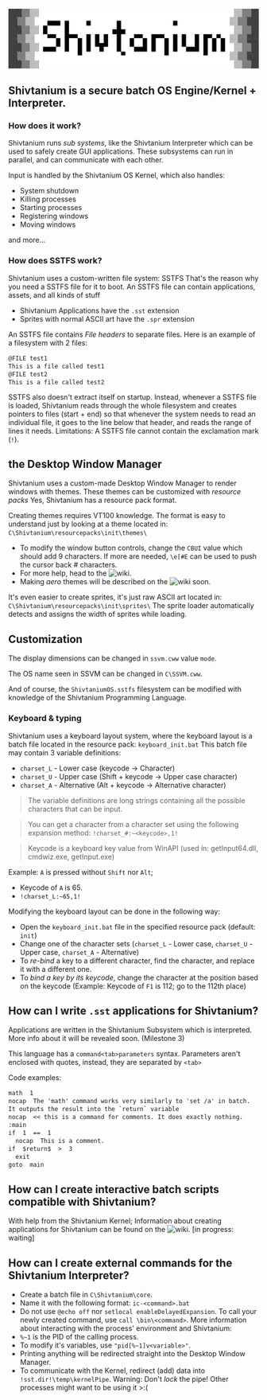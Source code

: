 ![Shivtanium Logo](https://raw.githubusercontent.com/Shivter14/Shivtanium/main/Shivtanium.png)
## Shivtanium is a secure batch OS Engine/Kernel + Interpreter.

### How does it work?
Shivtanium runs *sub systems*, like the Shivtanium Interpreter which can be used to safely create GUI applications.
These subsystems can run in parallel, and can communicate with each other.

Input is handled by the Shivtanium OS Kernel, which also handles:
- System shutdown
- Killing processes
- Starting processes
- Registering windows
- Moving windows

and more...

### How does SSTFS work?
Shivtanium uses a custom-written file system: SSTFS
That's the reason why you need a SSTFS file for it to boot.
An SSTFS file can contain applications, assets, and all kinds of stuff
- Shivtanium Applications have the `.sst` extension
- Sprites with normal ASCII art have the `.spr` extension

An SSTFS file contains *File headers* to separate files.
Here is an example of a filesystem with 2 files:
```
@FILE test1
This is a file called test1
@FILE test2
This is a file called test2
```

SSTFS also doesn't extract itself on startup. Instead, whenever a SSTFS file is loaded, Shivtanium reads through the whole filesystem and creates pointers to files (start + end) so that whenever the system needs to read an individual file, it goes to the line below that header, and reads the range of lines it needs.
Limitations: A SSTFS file cannot contain the exclamation mark (`!`).
## the Desktop Window Manager
Shivtanium uses a custom-made Desktop Window Manager to render windows with themes.
These themes can be customized with *resource packs*
Yes, Shivtanium has a resource pack format.

Creating themes requires VT100 knowledge.
The format is easy to understand just by looking at a theme located in: `C\Shivtanium\resourcepacks\init\themes\`

* To modify the window button controls, change the `CBUI` value which should add 9 characters. If more are needed, `\e[#E` can be used to push the cursor back # characters.
* For more help, head to the ![wiki](https://github.com/Shivter14/Shivtanium/wiki).
* Making *aero* themes will be described on the ![wiki](https://github.com/Shivter14/Shivtanium/wiki) soon.

It's even easier to create sprites, it's just raw ASCII art located in: `C\Shivtanium\resourcepacks\init\sprites\`
The sprite loader automatically detects and assigns the width of sprites while loading.
## Customization
The display dimensions can be changed in `ssvm.cww` value `mode`.

The OS name seen in SSVM can be changed in `C\SSVM.cww`.

And of course, the `ShivtaniumOS.sstfs` filesystem can be modified with knowledge of the Shivtanium Programming Language.
### Keyboard & typing
Shivtanium uses a keyboard layout system, where the keyboard layout is a batch file located in the resource pack:
`keyboard_init.bat`
This batch file may contain 3 variable definitions:
- `charset_L` - Lower case (keycode -> Character)
- `charset_U` - Upper case (Shift + keycode -> Upper case character)
- `charset_A` - Alternative (Alt + keycode -> Alternative character)

> The variable definitions are long strings containing all the possible characters that can be input.

> You can get a character from a character set using the following expansion method: `!charset_#:~<keycode>,1!`

> Keycode is a keyboard key value from WinAPI (used in: getInput64.dll, cmdwiz.exe, getInput.exe)

Example: `A` is pressed without `Shift` nor `Alt`;
- Keycode of `A` is 65.
- `!charset_L:~65,1!`

Modifying the keyboard layout can be done in the following way:
* Open the `keyboard_init.bat` file in the specified resource pack (default: `init`)
* Change one of the character sets (`charset_L` - Lower case, `charset_U` - Upper case, `charset_A` - Alternative)
* To *re-bind* a key to a different character, find the character, and replace it with a different one.
* To *bind a key by its keycode*, change the character at the position based on the keycode (Example: Keycode of `F1` is 112; go to the 112th place)

## How can I write `.sst` applications for Shivtanium?
Applications are written in the Shivtanium Subsystem which is interpreted.
More info about it will be revealed soon. (Milestone 3)

This language has a `command<tab>parameters` syntax. Parameters aren't enclosed with quotes, instead, they are separated by `<tab>`

Code examples:
```
math  1
nocap  The 'math' command works very similarly to 'set /a' in batch. It outputs the result into the `return` variable
nocap  << this is a command for comments. It does exactly nothing.
:main
if  1  ==  1
  nocap  This is a comment.
if  $return$  >  3
  exit
goto  main
```

## How can I create interactive batch scripts compatible with Shivtanium?
With help from the Shivtanium Kernel;
Information about creating applications for Shivtanium can be found on the ![wiki](https://github.com/Shivter14/Shivtanium/wiki). [in progress: waiting]
## How can I create external commands for the Shivtanium Interpreter?
- Create a batch file in `C\Shivtanium\core`.
- Name it with the following format: `ic-<command>.bat`
- Do not use `@echo off` nor `setlocal enableDelayedExpansion`.
To call your newly created command, use `call \bin\<command>`.
More information about interacting with the process' environment and Shivtanium:
- `%~1` is the PID of the calling process.
- To modify it's variables, use `"pid[%~1]v<variable>"`.
- Printing anything will be redirected straight into the Desktop Window Manager.
- To communicate with the Kernel, redirect (add) data into `!sst.dir!\temp\kernelPipe`. Warning: Don't *lock* the pipe! Other processes might want to be using it >:(
